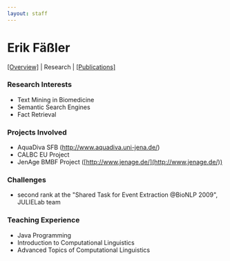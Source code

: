 ```yaml
---
layout: staff
---
```


# Erik Fäßler

[[Overview]](../Erik+Fäßler.html) | 
Research | 
[[Publications]](publication.html)

### Research Interests
* Text Mining in Biomedicine
* Semantic Search Engines
* Fact Retrieval

### Projects Involved
* AquaDiva SFB (http://www.aquadiva.uni-jena.de/)
* CALBC EU Project
* JenAge BMBF Project ([http://www.jenage.de/](http://www.jenage.de/))


### Challenges
* second rank at the \"Shared Task for Event Extraction @BioNLP 2009\",  JULIELab team

### Teaching Experience
* Java Programming
* Introduction to Computational Linguistics
* Advanced Topics of Computational Linguistics
